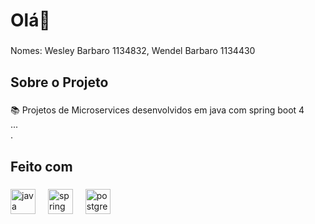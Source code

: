 <h1 align="left">Olá👋</h1>

###

<p align="left">Nomes: Wesley Barbaro 1134832, Wendel Barbaro 1134430</p>

###

<h2 align="left">Sobre o Projeto</h2>

###

<p align="left">📚 Projetos de Microservices desenvolvidos em java com spring boot 4<br>...<br>.</p>

###

<h2 align="left">Feito com</h2>

###

<div align="left">
  <img src="https://cdn.jsdelivr.net/gh/devicons/devicon/icons/java/java-original.svg" height="40" alt="java logo"  />
  <img width="12" />
  <img src="https://cdn.jsdelivr.net/gh/devicons/devicon/icons/spring/spring-original.svg" height="40" alt="spring logo"  />
  <img width="12" />
  <img src="https://cdn.jsdelivr.net/gh/devicons/devicon/icons/postgresql/postgresql-original.svg" height="40" alt="postgresql logo"  />
</div>

###
